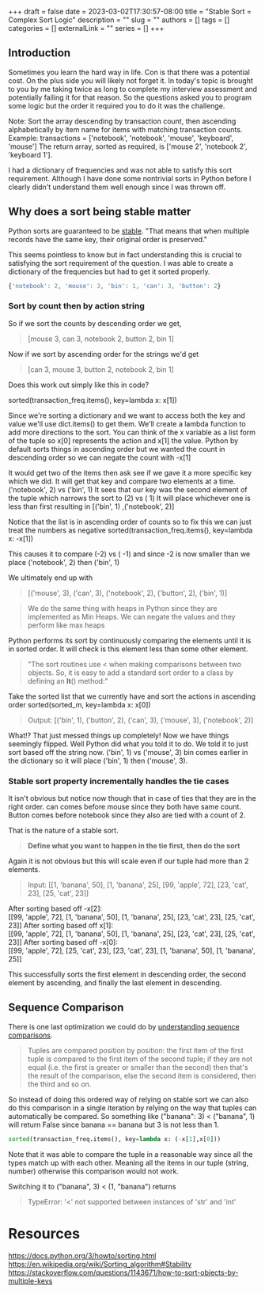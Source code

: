 +++ 
draft = false
date = 2023-03-02T17:30:57-08:00
title = "Stable Sort = Complex Sort Logic"
description = ""
slug = ""
authors = []
tags = []
categories = []
externalLink = ""
series = []
+++

## Introduction
Sometimes you learn the hard way in life. Con is that there was a potential cost. On the plus side you will likely not forget it. 
In today's topic is brought to you by me taking twice as long to complete my interview assessment and potentially failing it for that reason.
So the questions asked you to program some logic but the order it required you to do it was the challenge. 

Note: Sort the array descending by transaction count, then ascending alphabetically by item name for items with matching transaction counts.
Example: transactions = ['notebook', 'notebook', 'mouse', 'keyboard', 'mouse']
The return array, sorted as required, is ['mouse 2', 'notebook 2', 'keyboard 1'].

I had a dictionary of frequencies and was not able to satisfy this sort requirement. Although I have done some nontrivial sorts in Python before I clearly didn't understand them well enough since I was thrown off.

## Why does a sort being stable matter

Python sorts are guaranteed to be [stable](https://en.wikipedia.org/wiki/Sorting_algorithm#Stability). "That means that when multiple records have the same key, their original order is preserved."

This seems pointless to know but in fact understanding this is crucial to satisfying the sort requirement of the question. I was able to create a dictionary of the frequencies but had to get it sorted properly.

```javascript
{'notebook': 2, 'mouse': 3, 'bin': 1, 'can': 3, 'button': 2}
```

### Sort by count then by action string

So if we sort the counts by descending order we get, 
> [mouse 3, can 3, notebook 2, button 2, bin 1]

Now if we sort by ascending order for the strings we'd get 
> [can 3, mouse 3, button 2, notebook 2, bin 1]

Does this work out simply like this in code?

sorted(transaction_freq.items(), key=lambda x: x[1])

Since we're sorting a dictionary and we want to access both the key and value we'll use dict.items() to get them. We'll create a lambda function to add more directions to the sort.
You can think of the x variable as a list form of the tuple so x[0] represents the action and x[1] the value.
Python by default sorts things in ascending order but we wanted the count in descending order so we can negate the count with -x[1]

It would get two of the items then ask see if we gave it a more specific key which we did. It will get that key and compare two elements at a time.
('notebook', 2) vs ('bin', 1)
It sees that our key was the second element of the tuple which narrows the sort to 
(2) vs ( 1)
It will place whichever one is less than first resulting in 
[('bin', 1) ,('notebook', 2)]

Notice that the list is in ascending order of counts so to fix this we can just treat the numbers as negative
sorted(transaction_freq.items(), key=lambda x: -x[1])

This causes it to compare
(-2) vs ( -1) and since -2 is now smaller than we place 
('notebook', 2) then ('bin', 1)

We ultimately end up with 
> [('mouse', 3), ('can', 3), ('notebook', 2), ('button', 2), ('bin', 1)]

> We do the same thing with heaps in Python since they are implemented as Min Heaps. We can negate the values and they perform like max heaps

Python performs its sort by continuously comparing the elements until it is in sorted order. It will check is this element less than some other element.
>"The sort routines use < when making comparisons between two objects. So, it is easy to add a standard sort order to a class by defining an __lt__() method:"

Take the sorted list that we currently have and sort the actions in ascending order
sorted(sorted_m, key=lambda x: x[0])
> Output: [('bin', 1), ('button', 2), ('can', 3), ('mouse', 3), ('notebook', 2)]

What!? That just messed things up completely! Now we have things seemingly flipped. Well Python did what you told it to do. We told it to just sort based off the string now.
('bin', 1) vs ('mouse', 3) bin comes earlier in the dictionary so it will place ('bin', 1) then ('mouse', 3).

### Stable sort property incrementally handles the tie cases
It isn't obvious but notice now though that in case of ties that they are in the right order. 
can comes before mouse since they both have same count. Button comes before notebook since they also are tied with a count of 2.

That is the nature of a stable sort. 

> **Define what you want to happen in the tie first, then do the sort**

Again it is not obvious but this will scale even if our tuple had more than 2 elements.

> Input: [[1, 'banana', 50], [1, 'banana', 25], [99, 'apple', 72], [23, 'cat', 23], [25, 'cat', 23]]

After sorting based off -x[2]:\
[[99, 'apple', 72], [1, 'banana', 50], [1, 'banana', 25], [23, 'cat', 23], [25, 'cat', 23]]
After sorting based off x[1]:\
[[99, 'apple', 72], [1, 'banana', 50], [1, 'banana', 25], [23, 'cat', 23], [25, 'cat', 23]]
After sorting based off -x[0]:\
[[99, 'apple', 72], [25, 'cat', 23], [23, 'cat', 23], [1, 'banana', 50], [1, 'banana', 25]]

This successfully sorts the first element in descending order, the second element by ascending, and finally the last element in descending.

## Sequence Comparison
There is one last optimization we could do by [understanding sequence comparisons](https://stackoverflow.com/questions/5292303/how-does-tuple-comparison-work-in-python).

> Tuples are compared position by position: the first item of the first tuple is compared to the first item of the second tuple; if they are not equal (i.e. the first is greater or smaller than the second) then that's the result of the comparison, else the second item is considered, then the third and so on.

So instead of doing this ordered way of relying on stable sort we can also do this comparison in a single iteration by relying on the way that tuples can automatically be compared. So something like ("banana": 3) < ("banana", 1) will return False since banana == banana but 3 is not less than 1. 

```python
sorted(transaction_freq.items(), key=lambda x: (-x[1],x[0]))
```

Note that it was able to compare the tuple in a reasonable way since all the types match up with each other. Meaning all the items in our tuple (string, number) otherwise this comparison would not work.

Switching it to ("banana", 3) < (1, "banana") returns 
> TypeError: '<' not supported between instances of 'str' and 'int'






# Resources
https://docs.python.org/3/howto/sorting.html
https://en.wikipedia.org/wiki/Sorting_algorithm#Stability
https://stackoverflow.com/questions/1143671/how-to-sort-objects-by-multiple-keys
